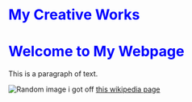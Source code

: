 # My Creative Works
<!DOCTYPE html>
<html>
<head>
  <title>My First Webpage</title>
  <style>
    h1 {
      color: blue;
    }
    p {
      font-size: 14px;
    }
  </style>
</head>
<body>
  <h1>Welcome to My Webpage</h1>
  <p>This is a paragraph of text.</p>
  <img src=https://upload.wikimedia.org/wikipedia/commons/thumb/5/57/RTree-Visualization-3D.svg/800px-RTree-Visualization-3D.svg.png alt="Random image i got off ">
  <a href="https://en.wikipedia.org/wiki/R-tree">this wikipedia page</a>
</body>
</html>
